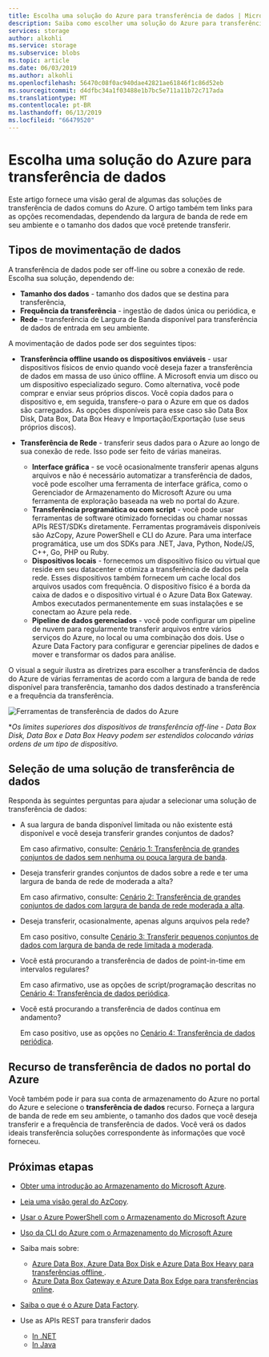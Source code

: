 ```yaml
---
title: Escolha uma solução do Azure para transferência de dados | Microsoft Docs
description: Saiba como escolher uma solução do Azure para transferência de dados com base em tamanhos de dados e largura de banda disponível em seu ambiente
services: storage
author: alkohli
ms.service: storage
ms.subservice: blobs
ms.topic: article
ms.date: 06/03/2019
ms.author: alkohli
ms.openlocfilehash: 56470c08f0ac940dae42821ae61846f1c86d52eb
ms.sourcegitcommit: d4dfbc34a1f03488e1b7bc5e711a11b72c717ada
ms.translationtype: MT
ms.contentlocale: pt-BR
ms.lasthandoff: 06/13/2019
ms.locfileid: "66479520"
---
```

# <a name="choose-an-azure-solution-for-data-transfer"></a>Escolha uma solução do Azure para transferência de dados

Este artigo fornece uma visão geral de algumas das soluções de transferência de dados comuns do Azure. O artigo também tem links para as opções recomendadas, dependendo da largura de banda de rede em seu ambiente e o tamanho dos dados que você pretende transferir.

## <a name="types-of-data-movement"></a>Tipos de movimentação de dados

A transferência de dados pode ser off-line ou sobre a conexão de rede. Escolha sua solução, dependendo de:

- **Tamanho dos dados** - tamanho dos dados que se destina para transferência,
- **Frequência da transferência** - ingestão de dados única ou periódica, e
- **Rede** – transferência de Largura de Banda disponível para transferência de dados de entrada em seu ambiente.

A movimentação de dados pode ser dos seguintes tipos:

- **Transferência offline usando os dispositivos enviáveis** - usar dispositivos físicos de envio quando você deseja fazer a transferência de dados em massa de uso único offline. A Microsoft envia um disco ou um dispositivo especializado seguro. Como alternativa, você pode comprar e enviar seus próprios discos. Você copia dados para o dispositivo e, em seguida, transfere-o para o Azure em que os dados são carregados.  As opções disponíveis para esse caso são Data Box Disk, Data Box, Data Box Heavy e Importação/Exportação (use seus próprios discos).

- **Transferência de Rede** - transferir seus dados para o Azure ao longo de sua conexão de rede. Isso pode ser feito de várias maneiras.

    - **Interface gráfica** - se você ocasionalmente transferir apenas alguns arquivos e não é necessário automatizar a transferência de dados, você pode escolher uma ferramenta de interface gráfica, como o Gerenciador de Armazenamento do Microsoft Azure ou uma ferramenta de exploração baseada na web no portal do Azure.
    - **Transferência programática ou com script** - você pode usar ferramentas de software otimizado fornecidas ou chamar nossas APIs REST/SDKs diretamente. Ferramentas programáveis disponíveis são AzCopy, Azure PowerShell e CLI do Azure. Para uma interface programática, use um dos SDKs para .NET, Java, Python, Node/JS, C++, Go, PHP ou Ruby.
    - **Dispositivos locais** - fornecemos um dispositivo físico ou virtual que reside em seu datacenter e otimiza a transferência de dados pela rede. Esses dispositivos também fornecem um cache local dos arquivos usados com frequência. O dispositivo físico é a borda da caixa de dados e o dispositivo virtual é o Azure Data Box Gateway. Ambos executados permanentemente em suas instalações e se conectam ao Azure pela rede.
    - **Pipeline de dados gerenciados** - você pode configurar um pipeline de nuvem para regularmente transferir arquivos entre vários serviços do Azure, no local ou uma combinação dos dois. Use o Azure Data Factory para configurar e gerenciar pipelines de dados e mover e transformar os dados para análise.

O visual a seguir ilustra as diretrizes para escolher a transferência de dados do Azure de várias ferramentas de acordo com a largura de banda de rede disponível para transferência, tamanho dos dados destinado a transferência e a frequência da transferência.

![Ferramentas de transferência de dados do Azure](media/storage-choose-data-transfer-solution/azure-data-transfer-options-3.png)

**Os limites superiores dos dispositivos de transferência off-line - Data Box Disk, Data Box e Data Box Heavy podem ser estendidos colocando várias ordens de um tipo de dispositivo.*

## <a name="selecting-a-data-transfer-solution"></a>Seleção de uma solução de transferência de dados

Responda às seguintes perguntas para ajudar a selecionar uma solução de transferência de dados:

- A sua largura de banda disponível limitada ou não existente está disponível e você deseja transferir grandes conjuntos de dados?
  
    Em caso afirmativo, consulte: [Cenário 1: Transferência de grandes conjuntos de dados sem nenhuma ou pouca largura de banda](storage-solution-large-dataset-low-network.md).
- Deseja transferir grandes conjuntos de dados sobre a rede e ter uma largura de banda de rede de moderada a alta?

    Em caso afirmativo, consulte: [Cenário 2: Transferência de grandes conjuntos de dados com largura de banda de rede moderada a alta](storage-solution-large-dataset-moderate-high-network.md).
- Deseja transferir, ocasionalmente, apenas alguns arquivos pela rede?

    Em caso positivo, consulte [Cenário 3: Transferir pequenos conjuntos de dados com largura de banda de rede limitada a moderada](storage-solution-small-dataset-low-moderate-network.md).
- Você está procurando a transferência de dados de point-in-time em intervalos regulares?

    Em caso afirmativo, use as opções de script/programação descritas no [Cenário 4: Transferência de dados periódica](storage-solution-periodic-data-transfer.md).
- Você está procurando a transferência de dados contínua em andamento?

    Em caso positivo, use as opções no [Cenário 4: Transferência de dados periódica](storage-solution-periodic-data-transfer.md).
 

## <a name="data-transfer-feature-in-azure-portal"></a>Recurso de transferência de dados no portal do Azure

Você também pode ir para sua conta de armazenamento do Azure no portal do Azure e selecione o **transferência de dados** recurso. Forneça a largura de banda de rede em seu ambiente, o tamanho dos dados que você deseja transferir e a frequência de transferência de dados. Você verá os dados ideais transferência soluções correspondente às informações que você forneceu. 

## <a name="next-steps"></a>Próximas etapas

- [Obter uma introdução ao Armazenamento do Microsoft Azure](https://azure.microsoft.com/resources/videos/introduction-to-microsoft-azure-storage-explorer/).
- [Leia uma visão geral do AzCopy](https://docs.microsoft.com/azure/storage/common/storage-use-azcopy-v10).
- [Usar o Azure PowerShell com o Armazenamento do Microsoft Azure](https://docs.microsoft.com/azure/storage/common/storage-powershell-guide-full)
- [Uso da CLI do Azure com o Armazenamento do Microsoft Azure](https://docs.microsoft.com/azure/storage/common/storage-azure-cli)
- Saiba mais sobre:

    - [Azure Data Box, Azure Data Box Disk e Azure Data Box Heavy para transferências offline ](https://docs.microsoft.com/azure/databox/).
    - [Azure Data Box Gateway e Azure Data Box Edge para transferências online](https://docs.microsoft.com/azure/databox-online/).
- [Saiba o que é o Azure Data Factory](https://docs.microsoft.com/azure/data-factory/copy-activity-overview).
- Use as APIs REST para transferir dados

    - [In .NET](https://docs.microsoft.com/dotnet/api/overview/azure/storage)
    - [In Java](https://docs.microsoft.com/java/api/overview/azure/storage/client)
